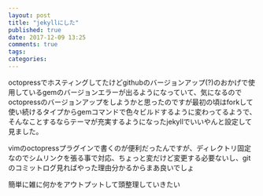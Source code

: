 ```yaml
---
layout: post
title: "jekyllにした"
published: true
date: 2017-12-09 13:25
comments: true
tags: 
categories: 
---
```


octopressでホスティングしてたけどgithubのバージョンアップ(?)のおかげで使用しているgemのバージョンエラーが出るようになっていて、気になるのでoctopressのバージョンアップをしようかと思ったのですが最初の頃はforkして使い続けるタイプからgemコマンドで色々ビルドするように変わってるようで、そんなことするならテーマが充実するようになったjekyllでいいやんと設定して見ました。

vimのoctopressプラグインで書くのが便利だったんですが、ディレクトリ固定なのでシムリンクを張る事で対応、ちょっと変だけど変更する必要ないし、gitのコミットログ見ればやった理由分かるからまあ良いでしょ

簡単に雑に何かをアウトプットして頭整理していきたい
